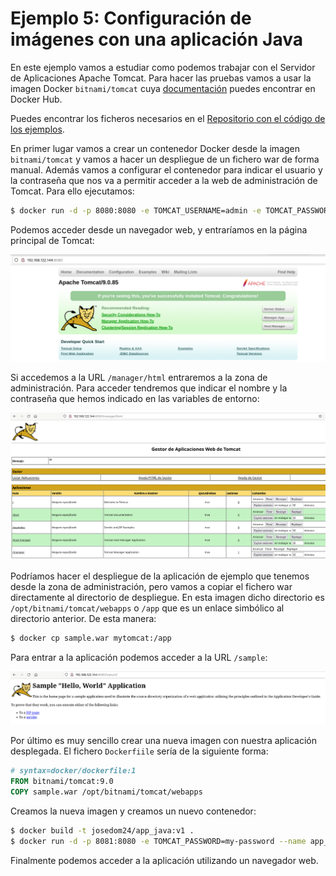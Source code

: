 # Ejemplo 5: Configuración de imágenes con una aplicación Java

En este ejemplo vamos a estudiar como podemos trabajar con el Servidor de Aplicaciones Apache Tomcat. Para hacer las pruebas vamos a usar la imagen Docker `bitnami/tomcat` cuya [documentación](https://hub.docker.com/r/bitnami/tomcatJava) puedes encontrar en Docker Hub.

Puedes encontrar los ficheros necesarios en el [Repositorio con el código de los ejemplos](https://github.com/josedom24/ejemplos_curso_docker_ow).

En primer lugar vamos a crear un contenedor Docker desde la imagen `bitnami/tomcat` y vamos a hacer un despliegue de un fichero war de forma manual. Además vamos a configurar el contenedor para indicar el usuario y la contraseña que nos va a permitir acceder a la web de administración de Tomcat. Para ello ejecutamos:

```bash
$ docker run -d -p 8080:8080 -e TOMCAT_USERNAME=admin -e TOMCAT_PASSWORD=my-password --name mytomcat bitnami/tomcat:9.0
```

Podemos acceder desde un navegador web, y entraríamos en la página principal de Tomcat:

![tomcat](img/ejemplo5_1.png)

Si accedemos a la URL `/manager/html` entraremos a la zona de administración. Para acceder tendremos que indicar el nombre y la contraseña que hemos indicado en las variables de entorno:

![tomcat](img/ejemplo5_2.png)

 Podríamos hacer el despliegue de la aplicación de ejemplo que tenemos desde la zona de administración, pero vamos a copiar el fichero war directamente al directorio de despliegue. En esta imagen dicho directorio es `/opt/bitnami/tomcat/webapps` o `/app` que es un enlace simbólico al directorio anterior. De esta manera:

 ```bash
$ docker cp sample.war mytomcat:/app
```

Para entrar a la aplicación podemos acceder a la URL `/sample`:

![tomcat](img/ejemplo5_3.png)

Por último es muy sencillo crear una nueva imagen con nuestra aplicación desplegada. El fichero `Dockerfiile` sería de la siguiente forma:

```Dockerfile
# syntax=docker/dockerfile:1
FROM bitnami/tomcat:9.0
COPY sample.war /opt/bitnami/tomcat/webapps
```

Creamos la nueva imagen y creamos un nuevo contenedor:

```bash
$ docker build -t josedom24/app_java:v1 .
$ docker run -d -p 8081:8080 -e TOMCAT_PASSWORD=my-password --name app_java josedom24/app_java:v1
```

Finalmente podemos acceder a la aplicación utilizando un navegador web.

